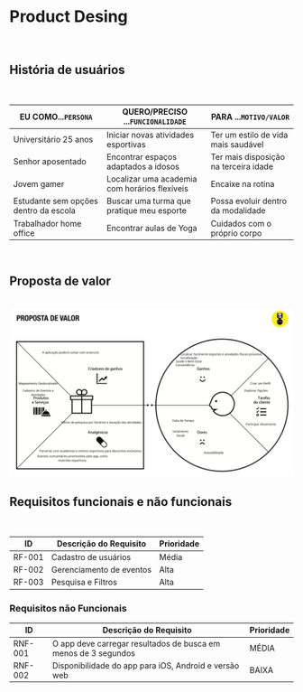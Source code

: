 <h1>Product Desing</h1><br>
<h2>História de usuários</h2><br>

| EU COMO...`PERSONA` | QUERO/PRECISO ...`FUNCIONALIDADE`        | PARA ...`MOTIVO/VALOR`               |
| --------------------- | ------------------------------------------ | -------------------------------------- |
| Universitário 25 anos  | Iniciar novas atividades esportivas      | Ter um estilo de vida mais saudável   |
| Senhor aposentado     |Encontrar espaços adaptados a idosos     |Ter mais disposição na terceira idade  |
| Jovem gamer     |Localizar uma academia com horários flexíveis     |Encaixe na rotina  |
| Estudante sem opções dentro da escola   |Buscar uma turma que pratique meu esporte|Possa evoluir dentro da modalidade|
| Trabalhador home office|Encontrar aulas de Yoga|Cuidados com o próprio corpo  |
<br>
<h2>Proposta de valor</h2><br>
<img src="images/propval.png"><br>
<h2>Requisitos funcionais e não funcionais</h2><br>

| ID     | Descrição do Requisito                                   | Prioridade |
| ------ | ---------------------------------------------------------- | ---------- |
| RF-001 |Cadastro de usuários |Média       |
| RF-002 | Gerenciamento de eventos |Alta     |
| RF-003 | Pesquisa e Filtros |Alta     |

### Requisitos não Funcionais

| ID      | Descrição do Requisito                                                              | Prioridade |
| ------- | ------------------------------------------------------------------------------------- | ---------- |
| RNF-001 | O app deve carregar resultados de busca em menos de 3 segundos | MÉDIA     |
| RNF-002 | Disponibilidade do app para iOS, Android e versão web    | BAIXA      |

